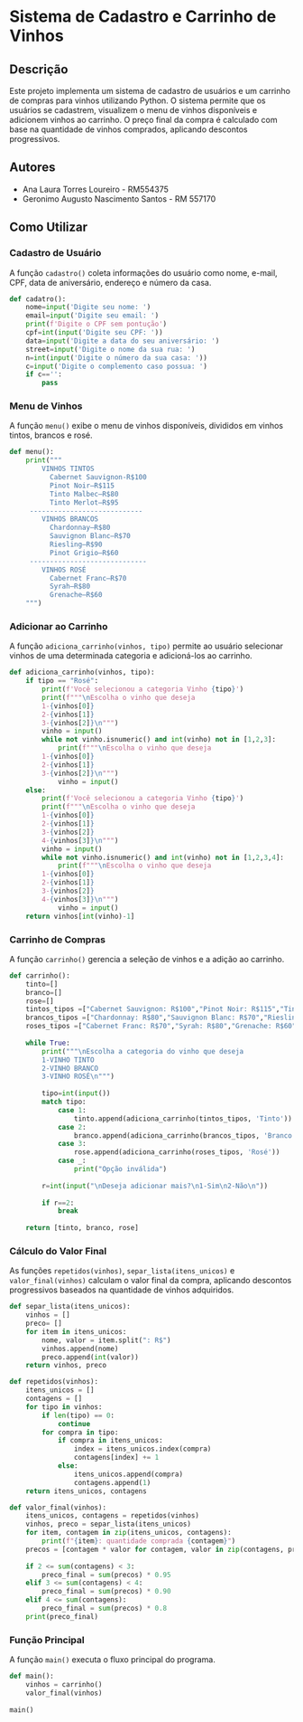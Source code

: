 
# Sistema de Cadastro e Carrinho de Vinhos
## Descrição
Este projeto implementa um sistema de cadastro de usuários e um carrinho de compras para vinhos utilizando Python.
O sistema permite que os usuários se cadastrem, visualizem o menu de vinhos disponíveis e adicionem vinhos ao carrinho.
O preço final da compra é calculado com base na quantidade de vinhos comprados, aplicando descontos progressivos.

## Autores
- Ana Laura Torres Loureiro - RM554375
- Geronimo Augusto Nascimento Santos - RM 557170
## Como Utilizar
### Cadastro de Usuário
A função `cadastro()` coleta informações do usuário como nome, e-mail, CPF, data de aniversário, endereço e número da casa.

```python
def cadatro():
    nome=input('Digite seu nome: ')
    email=input('Digite seu email: ')
    print(f'Digite o CPF sem pontução')
    cpf=int(input('Digite seu CPF: '))
    data=input('Digite a data do seu aniversário: ')
    street=input('Digite o nome da sua rua: ')
    n=int(input('Digite o número da sua casa: '))
    c=input('Digite o complemento caso possua: ')
    if c=='':
        pass
```
### Menu de Vinhos
A função `menu()` exibe o menu de vinhos disponíveis, divididos em vinhos tintos, brancos e rosé.

```python
def menu():
    print("""
        VINHOS TINTOS      
          Cabernet Sauvignon-R$100 
          Pinot Noir–R$115
          Tinto Malbec–R$80
          Tinto Merlot–R$95
     ----------------------------
        VINHOS BRANCOS
          Chardonnay–R$80
          Sauvignon Blanc–R$70
          Riesling–R$90
          Pinot Grigio–R$60       
     -----------------------------     
        VINHOS ROSÉ
          Cabernet Franc–R$70
          Syrah–R$80
          Grenache–R$60
    """)
```
### Adicionar ao Carrinho
A função `adiciona_carrinho(vinhos, tipo)` permite ao usuário selecionar vinhos de uma determinada categoria e adicioná-los ao carrinho.

```python
def adiciona_carrinho(vinhos, tipo):
    if tipo == "Rosé":
        print(f'Você selecionou a categoria Vinho {tipo}')
        print(f"""\nEscolha o vinho que deseja
        1-{vinhos[0]} 
        2-{vinhos[1]}
        3-{vinhos[2]}\n""")
        vinho = input()
        while not vinho.isnumeric() and int(vinho) not in [1,2,3]:
            print(f"""\nEscolha o vinho que deseja    
        1-{vinhos[0]} 
        2-{vinhos[1]}
        3-{vinhos[2]}\n""")
            vinho = input()
    else:
        print(f'Você selecionou a categoria Vinho {tipo}')
        print(f"""\nEscolha o vinho que deseja
        1-{vinhos[0]} 
        2-{vinhos[1]}
        3-{vinhos[2]}
        4-{vinhos[3]}\n""")
        vinho = input() 
        while not vinho.isnumeric() and int(vinho) not in [1,2,3,4]:
            print(f"""\nEscolha o vinho que deseja    
        1-{vinhos[0]} 
        2-{vinhos[1]}
        3-{vinhos[2]}
        4-{vinhos[3]}\n""")
            vinho = input()
    return vinhos[int(vinho)-1]
```
### Carrinho de Compras
A função `carrinho()` gerencia a seleção de vinhos e a adição ao carrinho.

```python
def carrinho():
    tinto=[]
    branco=[]
    rose=[]
    tintos_tipos =["Cabernet Sauvignon: R$100","Pinot Noir: R$115","Tinto Malbec: R$80","Tinto Merlot: R$95"]
    brancos_tipos =["Chardonnay: R$80","Sauvignon Blanc: R$70","Riesling: R$90","Pinot Grigio: R$60"]
    roses_tipos =["Cabernet Franc: R$70","Syrah: R$80","Grenache: R$60"]
    
    while True:
        print("""\nEscolha a categoria do vinho que deseja
        1-VINHO TINTO
        2-VINHO BRANCO
        3-VINHO ROSÉ\n""")
        
        tipo=int(input())
        match tipo:
            case 1:
                tinto.append(adiciona_carrinho(tintos_tipos, 'Tinto'))
            case 2:
                branco.append(adiciona_carrinho(brancos_tipos, 'Branco'))
            case 3:
                rose.append(adiciona_carrinho(roses_tipos, 'Rosé'))
            case _:
                print("Opção inválida")
                
        r=int(input("\nDeseja adicionar mais?\n1-Sim\n2-Não\n"))
        
        if r==2:
            break
       
    return [tinto, branco, rose]
```
### Cálculo do Valor Final
As funções `repetidos(vinhos)`, `separ_lista(itens_unicos)` e `valor_final(vinhos)` calculam o valor final da compra, aplicando descontos progressivos baseados na quantidade de vinhos adquiridos.

```python
def separ_lista(itens_unicos):
    vinhos = []
    preco= []
    for item in itens_unicos:
        nome, valor = item.split(": R$")
        vinhos.append(nome)
        preco.append(int(valor))
    return vinhos, preco

def repetidos(vinhos):
    itens_unicos = []
    contagens = []
    for tipo in vinhos:
        if len(tipo) == 0:
            continue
        for compra in tipo:
            if compra in itens_unicos:
                index = itens_unicos.index(compra)
                contagens[index] += 1
            else:
                itens_unicos.append(compra)
                contagens.append(1)
    return itens_unicos, contagens

def valor_final(vinhos):
    itens_unicos, contagens = repetidos(vinhos)
    vinhos, preco = separ_lista(itens_unicos)
    for item, contagem in zip(itens_unicos, contagens):
        print(f"{item}: quantidade comprada {contagem}")
    precos = [contagem * valor for contagem, valor in zip(contagens, preco)]
    
    if 2 <= sum(contagens) < 3:
        preco_final = sum(precos) * 0.95
    elif 3 <= sum(contagens) < 4:
        preco_final = sum(precos) * 0.90
    elif 4 <= sum(contagens):
        preco_final = sum(precos) * 0.8
    print(preco_final)
```       
### Função Principal
A função `main()` executa o fluxo principal do programa.

```python
def main():
    vinhos = carrinho()
    valor_final(vinhos)
    
main()
```




